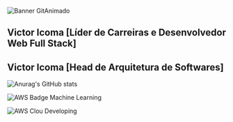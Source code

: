 ![Banner GitAnimado](https://user-images.githubusercontent.com/31005408/177214371-be5212c6-9b36-41eb-b442-803dc2611c8c.gif)

## Victor Icoma [Líder de Carreiras e Desenvolvedor Web Full Stack]
## Victor Icoma [Head de Arquitetura de Softwares]
![Anurag's GitHub stats](https://github-readme-stats.vercel.app/api?username=victoricoma&show_icons=true&theme=radical)

 ![AWS Badge Machine Learning](https://github.com/user-attachments/assets/b8054486-bc1c-4e29-b20f-b3ee607c97af)

 ![AWS Clou Developing](https://github.com/user-attachments/assets/9f095d6d-38f5-4751-9a89-7dc67e17d50a)

 
